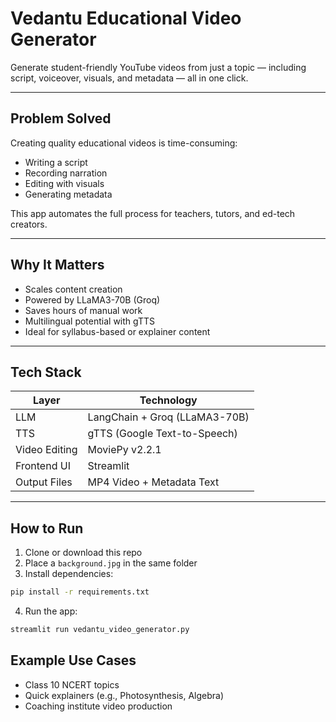 
#  Vedantu Educational Video Generator

Generate student-friendly YouTube videos from just a topic — including script, voiceover, visuals, and metadata — all in one click.

---

## Problem Solved

Creating quality educational videos is time-consuming:
- Writing a script
-  Recording narration
-  Editing with visuals
-  Generating metadata

This app automates the full process for teachers, tutors, and ed-tech creators.

---

##  Why It Matters

-  Scales content creation
-  Powered by LLaMA3-70B (Groq)
-  Saves hours of manual work
-  Multilingual potential with gTTS
-  Ideal for syllabus-based or explainer content

---

##  Tech Stack

| Layer          | Technology                         |
|----------------|------------------------------------ |
|  LLM           | LangChain + Groq (LLaMA3-70B)       |
|  TTS           | gTTS (Google Text-to-Speech)        |
|  Video Editing | MoviePy v2.2.1                      |
|  Frontend UI   | Streamlit                           |
|  Output Files  | MP4 Video + Metadata Text           |

---

##  How to Run

1. Clone or download this repo
2. Place a `background.jpg` in the same folder
3. Install dependencies:

```bash
pip install -r requirements.txt
```

4. Run the app:

```bash
streamlit run vedantu_video_generator.py
```


##  Example Use Cases

- Class 10 NCERT topics
- Quick explainers (e.g., Photosynthesis, Algebra)
- Coaching institute video production
